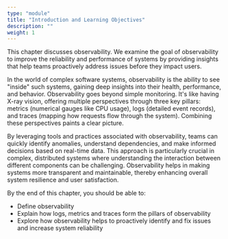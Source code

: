 ```yaml
---
type: "module"
title: "Introduction and Learning Objectives"
description: ""
weight: 1
---
```


This chapter discusses observability. We examine the goal of observability to improve the reliability and performance of systems by providing insights that help teams proactively address issues before they impact users.

In the world of complex software systems, observability is the ability to see "inside" such systems, gaining deep insights into their health, performance, and behavior. Observability goes beyond simple monitoring. It's like having X-ray vision, offering multiple perspectives through three key pillars: metrics (numerical gauges like CPU usage), logs (detailed event records), and traces (mapping how requests flow through the system). Combining these perspectives paints a clear picture.

By leveraging tools and practices associated with observability, teams can quickly identify anomalies, understand dependencies, and make informed decisions based on real-time data. This approach is particularly crucial in complex, distributed systems where understanding the interaction between different components can be challenging. Observability helps in making systems more transparent and maintainable, thereby enhancing overall system resilience and user satisfaction.

By the end of this chapter, you should be able to:

- Define observability
- Explain how logs, metrics and traces form the pillars of observability
- Explore how observability helps to proactively identify and fix issues and increase system reliability